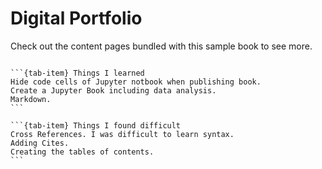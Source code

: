 # Digital Portfolio

Check out the content pages bundled with this sample book to see more.

```{tableofcontents}
```


````{tab-set}
```{tab-item} Things I learned
Hide code cells of Jupyter notbook when publishing book.  
Create a Jupyter Book including data analysis.  
Markdown.  
```

```{tab-item} Things I found difficult
Cross References. I was difficult to learn syntax.  
Adding Cites.  
Creating the tables of contents.   
```
````